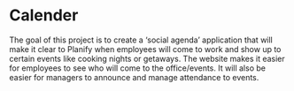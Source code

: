 # Calender
The goal of this project is to create a ‘social agenda’ application that will make it clear to Planify when employees will come to work and show up to certain events like cooking nights or getaways.
The website makes it easier for employees to see who will come to the office/events. It will also be easier for managers to announce and manage attendance to events.
